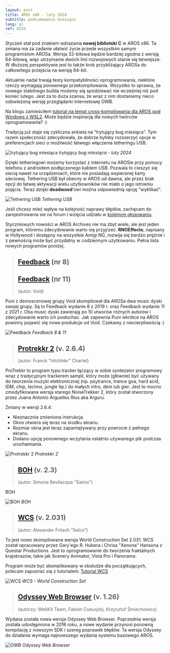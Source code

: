 ```yaml
---
layout: post
title: AROS x86 - luty 2024
subtitle: podsumowanie miesiąca
lang: pl
ref: 0224
---
```


Styczeń stał pod znakiem wdrażania **nowej biblioteki C** w AROS x86. Ta zmiana ma za zadanie ułatwić życie przede wszystkim samym programistom AROSa. Wersja 32-bitowa będzie bardziej zgodna z wersją 64-bitową, więc utrzymanie dwóch linii rozwojowych stanie się łatwiejsze. W dłuższej perspektywie jest to także krok przybliżający AROSa do całkowitego przejścia na wersję 64-bit.

Aktualnie nadal trwają testy kompatybilności oprogramowania, niektóre rzeczy wymagają ponownego przekompilowania. Wszystko to sprawia, że nowego stabilnego builda możemy się spodziewać nie wcześniej niż pod koniec lutego. Jest za to duża szansa, że wraz z nim dostaniemy nieco odświeżoną wersję przeglądarki internetowej OWB.

Na blogu zamieściłem [tutorial na temat cross-kompilowania dla AROS pod Windows z WSL2](https://arosnews.github.io/jak-cross-kompilowac-aros-hosted-wsl/). Może będzie inspiracją dla nowych twórców oprogramowania? :)

Tradycją już staje się cykliczna ankieta na "Irytujący bug miesiąca". Tym razem społeczność zdecydowała, że dobrze byłoby rozszerzyć opcje w preferencjach sieci o możliwość łatwego włączenia tetheringu USB.

![Irytujący bug miesiąca](/assets/img/ibotm0224.jpg)
*Irytujący bug miesiąca - luty 2024*

Dzięki tetheringowi możemy korzystać z internetu na AROSie przy pomocy telefonu z androidem podłączonego kablem USB. Pozwala to cieszyć się siecią nawet na urządzeniach, które nie posiadają wspieranej karty sieciowej. Tethering USB był obecny w AROS od dawna, ale przez brak opcji do łatwej aktywacji wielu użytkowników nie miało o jego istnieniu pojęcia. Teraz dzięki **deadwood**'owi można odpowiednią opcję "wyklikać".

![Tethering USB](/assets/img/tethering.jpg)
*Tethering USB*

Jeśli chcesz mieć wpływ na kolejność naprawy błędów, zachęcam do zarejestrowania sie na forum i wzięcia udziału w [kolejnym głosowaniu](https://www.arosworld.org/infusions/forum/viewthread.php?thread_id=1191&pid=3842).

Styczniowych nowości w AROS Archives nie ma zbyt wiele, ale jest jeden program, któremu zdecydowanie warto się przyjrzeć. **RNOEffects**, napisany w Hollywood i dostępny na wszystkie Amigi NG, rozwija się bardzo prężnie i z pewnością może być przydatny w codziennym użytkowaniu. Pełna lista nowych programów poniżej.

> ## [Feedback](http://archives.aros-exec.org/?function=showfile&file=demo/music/void-fb8-aros.i386-aros.zip) (nr 8)
> ## [Feedback](http://archives.aros-exec.org/?function=showfile&file=demo/music/void-fb11-aros.i386-aros.zip) (nr 11)
> (autor: Void)

Puni z demoscenowej grupy Void skompilował dla AROSa dwa music dyski swojej grupy. Są to Feedback wydanie 8 z 2019 r. oraz Feedback wydanie 11 z 2021 r. Oba music dyski zawierają po 10 utworów różnych autorów i zdecydowanie warto ich posłuchać. Jak zapewnia Puni wkrótce na AROS powinny pojawić się nowe produkcje od Void. Czekamy z niecierpliwością :)   

![Feedback](/assets/img/feedback11.jpg)
*Feedback 8 & 11*

> ## [Protrekkr 2](http://archives.aros-exec.org/?function=showfile&file=audio/tracker/ptk_v2.6.4.i386-aros.zip) (v. 2.6.4)
> (autor: Franck "hitchhikr" Charlet)

ProTrekkr to program typu tracker łączący w sobie syntezator programowy wraz z tradycyjnym trackerem sampli, który może (głównie) być używany do tworzenia muzyki elektronicznej (np. psytrance, trance goa, hard acid, IDM, chip, techno, jungle itp.) do małych intro, dem lub gier. Jest to mocno zmodyfikowana wersja starego NoiseTrekker 2, który został stworzony przez Juana Antonio Arguelles Rius aka Arguru. 

Zmiany w wersji 2.6.4:
- Nieznacznie zmieniona instrukcja.
- Okno otwiera się teraz na środku ekranu.
- Rozmiar okna jest teraz zapamiętywany przy powrocie z pełnego ekranu.
- Dodano opcję ponownego wczytania ostatnio używanego ptk podczas uruchamiania.

![Protrekkr 2](/assets/img/ptk.jpg)
*Protrekkr 2*

> ## [BOH](http://archives.aros-exec.org/?function=showfile&file=game/action/boh.i386-aros.lha) (v. 2.3)
> (autor: Simone Bevilacqua "Saimo")

BOH

![BOH](/assets/img/boh.jpg)
*BOH*

> ## [WCS](http://archives.aros-exec.org/?function=showfile&file=graphics/raytrace/wcs.multi-aros.lha) (v. 2.031)
> (autor: Alexander Fritsch “Selco”)

To jest nowo skompilowana wersja World Construction Set 2.031. WCS został opracowany przez Gary'ego R. Hubera i Chrisa "Xenona" Hansona z Questar Productions. Jest to oprogramowanie do tworzenia fraktalnych krajobrazów, takie jak Scenery Animator, Vista Pro i Panorama.

Program może być skomplikowany w obsłudze dla początkujących, polecam zapoznać się z tutorialem:
[Tutorial WCS](http://www.bertinettobartolomeodavide.it/graficadigitale/amiga/WCS/Tutorial%20World%20Construction%20Set.html)

![WCS](/assets/img/wcs.jpg)
*WCS - World Construction Set*

> ## [Odyssey Web Browser](http://archives.aros-exec.org/?function=showfile&file=network/browser/owb-1.26.i386-aros.zip) (v. 1.26)
> (autorzy: WebKit Team, Fabien Coeurjoly, Krzysztof Śmiechowicz)

Wydana została nowa wersja Odyssey Web Browser. Poprzednia wersja została udostępniona w 2016 roku, a nowe wydanie przynosi ponowną kompilację z nowszym SDK i szereg poprawek błędów. Ta wersja Odyssey do działania wymaga najnowszego wydania systemu bazowego AROS. 

![OWB](/assets/img/owb126.jpg)
*Odyssey Web Browser*

